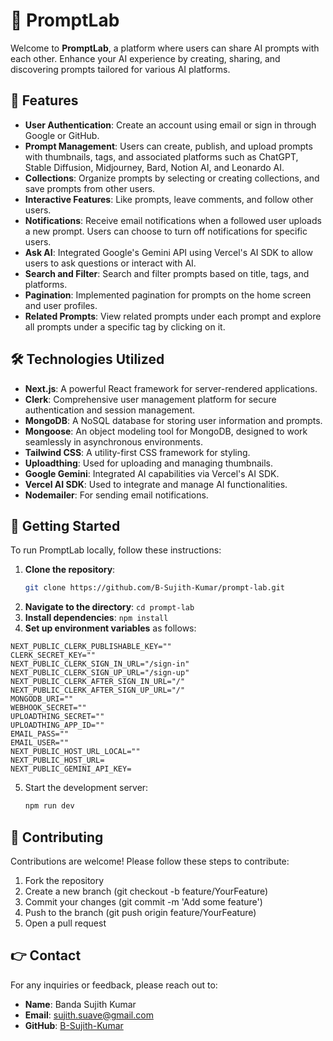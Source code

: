 # 🤖 PromptLab

Welcome to **PromptLab**, a platform where users can share AI prompts with each other. Enhance your AI experience by creating, sharing, and discovering prompts tailored for various AI platforms.

## 🌟 Features

- **User Authentication**: Create an account using email or sign in through Google or GitHub.
- **Prompt Management**: Users can create, publish, and upload prompts with thumbnails, tags, and associated platforms such as ChatGPT, Stable Diffusion, Midjourney, Bard, Notion AI, and Leonardo AI.
- **Collections**: Organize prompts by selecting or creating collections, and save prompts from other users.
- **Interactive Features**: Like prompts, leave comments, and follow other users.
- **Notifications**: Receive email notifications when a followed user uploads a new prompt. Users can choose to turn off notifications for specific users.
- **Ask AI**: Integrated Google's Gemini API using Vercel's AI SDK to allow users to ask questions or interact with AI.
- **Search and Filter**: Search and filter prompts based on title, tags, and platforms.
- **Pagination**: Implemented pagination for prompts on the home screen and user profiles.
- **Related Prompts**: View related prompts under each prompt and explore all prompts under a specific tag by clicking on it.

## 🛠️ Technologies Utilized

- **Next.js**: A powerful React framework for server-rendered applications.
- **Clerk**: Comprehensive user management platform for secure authentication and session management.
- **MongoDB**: A NoSQL database for storing user information and prompts.
- **Mongoose**: An object modeling tool for MongoDB, designed to work seamlessly in asynchronous environments.
- **Tailwind CSS**: A utility-first CSS framework for styling.
- **Uploadthing**: Used for uploading and managing thumbnails.
- **Google Gemini**: Integrated AI capabilities via Vercel's AI SDK.
- **Vercel AI SDK**: Used to integrate and manage AI functionalities.
- **Nodemailer**: For sending email notifications.

## 📝 Getting Started

To run PromptLab locally, follow these instructions:

1. **Clone the repository**:
   ```bash
   git clone https://github.com/B-Sujith-Kumar/prompt-lab.git
   ```
2. **Navigate to the directory**: `cd prompt-lab`
3. **Install dependencies**: `npm install`
4. **Set up environment variables** as follows:
```env
NEXT_PUBLIC_CLERK_PUBLISHABLE_KEY=""
CLERK_SECRET_KEY=""
NEXT_PUBLIC_CLERK_SIGN_IN_URL="/sign-in"
NEXT_PUBLIC_CLERK_SIGN_UP_URL="/sign-up"
NEXT_PUBLIC_CLERK_AFTER_SIGN_IN_URL="/"
NEXT_PUBLIC_CLERK_AFTER_SIGN_UP_URL="/"
MONGODB_URI=""
WEBHOOK_SECRET=""
UPLOADTHING_SECRET=""
UPLOADTHING_APP_ID=""
EMAIL_PASS=""
EMAIL_USER=""
NEXT_PUBLIC_HOST_URL_LOCAL=""
NEXT_PUBLIC_HOST_URL=
NEXT_PUBLIC_GEMINI_API_KEY=
```
5. Start the development server:
   ```bash
   npm run dev
   ```
## 🤝 Contributing

Contributions are welcome! Please follow these steps to contribute:

1. Fork the repository
2. Create a new branch (git checkout -b feature/YourFeature)
3. Commit your changes (git commit -m 'Add some feature')
4. Push to the branch (git push origin feature/YourFeature)
5. Open a pull request

## 👉 Contact

For any inquiries or feedback, please reach out to:
- **Name**: Banda Sujith Kumar
- **Email**: sujith.suave@gmail.com
- **GitHub**: [B-Sujith-Kumar](https://github.com/B-Sujith-Kumar)
